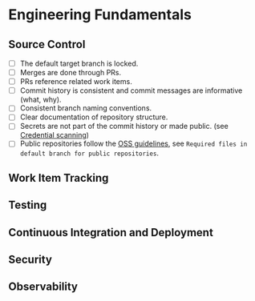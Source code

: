 # Engineering Fundamentals

## Source Control

-   [ ] The default target branch is locked.
-   [ ] Merges are done through PRs.
-   [ ] PRs reference related work items.
-   [ ] Commit history is consistent and commit messages are informative (what, why).
-   [ ] Consistent branch naming conventions.
-   [ ] Clear documentation of repository structure.
-   [ ]  Secrets are not part of the commit history or made public. (see [Credential scanning](https://microsoft.github.io/code-with-engineering-playbook/continuous-integration/dev-sec-ops/secret-management/credential_scanning/))
-   [ ] Public repositories follow the [OSS guidelines](https://microsoft.github.io/code-with-engineering-playbook/source-control/#creating-a-new-repository), see `Required files in default branch for public repositories`.

## Work Item Tracking

## Testing

## Continuous Integration and Deployment

## Security

## Observability

